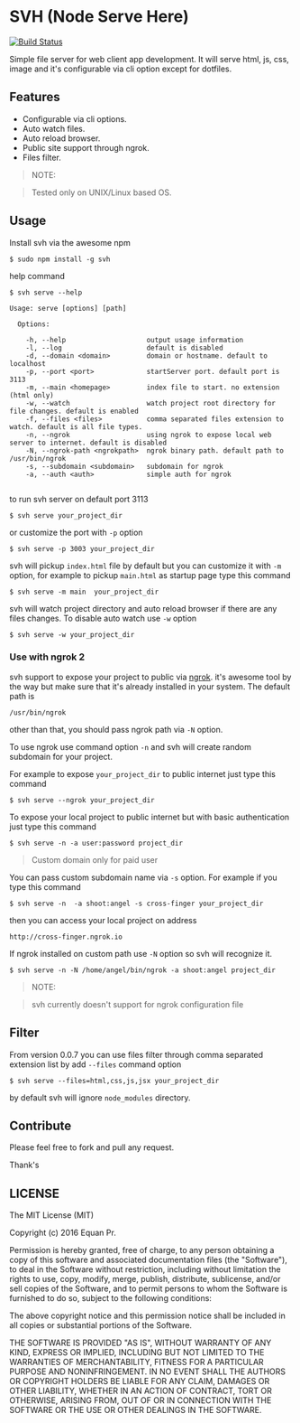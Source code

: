 # SVH (Node Serve Here)


[![Build Status](https://travis-ci.org/junwatu/svh.png?branch=master)](https://travis-ci.org/junwatu/svh)

Simple file server for web client app development.
It will serve html, js, css, image and it's configurable via cli option except for dotfiles.


## Features

- Configurable via cli options.
- Auto watch files.
- Auto reload browser.
- Public site support through ngrok.
- Files filter.

> NOTE:

> Tested only on UNIX/Linux based OS.

## Usage

Install svh via the awesome npm

```
$ sudo npm install -g svh
```

help command

```
$ svh serve --help

Usage: serve [options] [path]

  Options:

    -h, --help                    output usage information
    -l, --log                     default is disabled
    -d, --domain <domain>         domain or hostname. default to localhost
    -p, --port <port>             startServer port. default port is 3113
    -m, --main <homepage>         index file to start. no extension (html only)
    -w, --watch                   watch project root directory for file changes. default is enabled
    -f, --files <files>           comma separated files extension to watch. default is all file types.
    -n, --ngrok                   using ngrok to expose local web server to internet. default is disabled
    -N, --ngrok-path <ngrokpath>  ngrok binary path. default path to /usr/bin/ngrok
    -s, --subdomain <subdomain>   subdomain for ngrok
    -a, --auth <auth>             simple auth for ngrok


```

to run svh server on default port 3113

```
$ svh serve your_project_dir
```

or customize the port with `-p` option

```
$ svh serve -p 3003 your_project_dir
```

svh will pickup `index.html` file by default but you can customize it with `-m` option, for example to pickup `main.html` as startup page type this command

```
$ svh serve -m main  your_project_dir
```

svh will watch project directory and auto reload browser if there are any files changes.
To disable auto watch use `-w` option

```
$ svh serve -w your_project_dir
```
### Use with ngrok 2

svh support to expose your project to public via [ngrok][1]. it's awesome tool by the way but make sure that it's already installed in your system. The default path is

```
/usr/bin/ngrok
```
other than that, you should pass ngrok path via `-N` option.

To use ngrok use command option `-n` and svh will create random subdomain for your project.

For example to expose `your_project_dir` to public internet just type this command

```
$ svh serve --ngrok your_project_dir

```

To expose your local project to public internet but with basic authentication just type this command

```
$ svh serve -n -a user:password project_dir
```

> Custom domain only for paid user 

You can pass custom subdomain name via `-s` option. For example if you type this command

```
$ svh serve -n  -a shoot:angel -s cross-finger your_project_dir
```
then you can access your local project on address

```
http://cross-finger.ngrok.io
```

If ngrok installed on custom path use `-N` option so svh will recognize it.

```
$ svh serve -n -N /home/angel/bin/ngrok -a shoot:angel project_dir
```

> NOTE:

> svh currently doesn't support for ngrok configuration file

## Filter

From version 0.0.7 you can use files filter through comma separated extension list by add `--files` command option

    $ svh serve --files=html,css,js,jsx your_project_dir

by default svh will ignore `node_modules` directory.


## Contribute

Please feel free to fork and pull any request.

Thank's


## LICENSE

The MIT License (MIT)

Copyright (c) 2016 Equan Pr.

Permission is hereby granted, free of charge, to any person obtaining a copy of this software and associated
documentation files (the "Software"), to deal in the Software without restriction, including without limitation
the rights to use, copy, modify, merge, publish, distribute, sublicense, and/or sell copies of the Software, and
to permit persons to whom the Software is furnished to do so, subject to the following conditions:

The above copyright notice and this permission notice shall be included in all copies or substantial portions of
the Software.

THE SOFTWARE IS PROVIDED "AS IS", WITHOUT WARRANTY OF ANY KIND, EXPRESS OR IMPLIED, INCLUDING BUT NOT LIMITED TO
THE WARRANTIES OF MERCHANTABILITY, FITNESS FOR A PARTICULAR PURPOSE AND NONINFRINGEMENT. IN NO EVENT SHALL THE AUTHORS
OR COPYRIGHT HOLDERS BE LIABLE FOR ANY CLAIM, DAMAGES OR OTHER LIABILITY, WHETHER IN AN ACTION OF CONTRACT, TORT
OR OTHERWISE, ARISING FROM, OUT OF OR IN CONNECTION WITH THE SOFTWARE OR THE USE OR OTHER DEALINGS IN THE SOFTWARE.


  [1]: https://ngrok.com/
